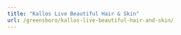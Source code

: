 ```yaml
---
title: "Kallos Live Beautiful Hair & Skin"
url: /greensboro/kallos-live-beautiful-hair-and-skin/
---
```

